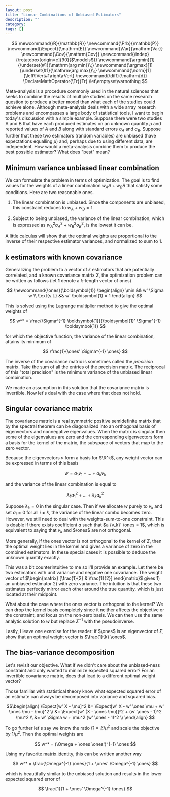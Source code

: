 ```yaml
---
layout: post
title: "Linear Combinations of Unbiased Estimators"
description: ""
category: 
tags: []
---
```


$$
  \newcommand{\R}{\mathbb{R}}
  \newcommand{\Prb}{\mathbb{P}}
  \newcommand{\Expect}{\mathrm{E}}
  \newcommand{\Var}{\mathrm{Var}}
  \newcommand{\Cov}{\mathrm{Cov}}
  \newcommand{\indep}{\rotatebox[origin=c]{90}{$\models$}}
  \newcommand{\argmin}[1]{\underset{#1}{\mathrm{arg min}}\;}
  \newcommand{\argmax}[1]{\underset{#1}{\mathrm{arg max}}\;}
  \newcommand{\norm}[1]{\left\lVert#1\right\rVert}
  \newcommand{\diff}{\mathrm{d}}
  \DeclareMathOperator{\Tr}{Tr}
  \let\emptyset\varnothing
$$

Meta-analysis is a procedure commonly used in the natural sciences that seeks to combine the results of multiple studies on the same research question to produce a better model than what each of the studies could achieve alone. Although meta-analysis deals with a wide array research problems and encompasses a large body of statistical tools, I want to begin today's discussion with a simple example. Suppose there were two studies A and B that have each produced estimates on an unknown quantity $\mu$ and reported values of $A$ and $B$ along with standard errors $\sigma_A$ and $\sigma_B$. Suppose further that these two estimators (random variables) are unbiased (have expectations equalling $\mu$) and, perhaps due to using different data, are independent. How would a meta-analysis combine them to produce the best possible estimator? What does "best" mean?

## Minimum variance unbiased linear combination

We can formulate the problem in terms of optimization. The goal is to find values for the weights of a linear combination $w_A A + w_B B$ that satisfy some conditions. Here are two reasonable ones.

1. The linear combination is unbiased. Since the components are unbiased, this constraint reduces to $w_A + w_B = 1$.

2. Subject to being unbiased, the variance of the linear combination, which is expressed as $w_A^2 \sigma_A^2 + w_B^2 \sigma_B^2$, is the lowest it can be.

A little calculus will show that the optimal weights are proportional to the inverse of their respective estimator variances, and normalized to sum to 1.

## $k$ estimators with known covariance

Generalizing the problem to a vector of $k$ estimators that are potentially correlated, and a known covariance matrix $\Sigma$, the optimization problem can be written as follows (let $\boldsymbol{1}$ denote a $k$-length vector of ones)

$$
\newcommand{\ones}{\boldsymbol{1}}
\begin{align}
    \min && w' \Sigma w \\
    \text{s.t.} && w' \boldsymbol{1} = 1
\end{align}
$$

This is solved using the Lagrange multiplier method to give the optimal weights of

$$ w^* = \frac{\Sigma^{-1} \boldsymbol{1}}{\boldsymbol{1}' \Sigma^{-1} \boldsymbol{1}} $$

for which the objective function, the variance of the linear combination, attains its minimum of

$$ \frac{1}{\ones' \Sigma^{-1} \ones} $$

The inverse of the covariance matrix is sometimes called the *precision* matrix. Take the sum of all the entries of the precision matrix. The reciprocal of this "total precision" is the minimum variance of the unbiased linear combination.

We made an assumption in this solution that the covariance matrix is invertible. Now let's deal with the case where that does not hold.

## Singular covariance matrix

The covariance matrix is a real symmetric positive semidefinite matrix that by the spectral theorem can be diagonalized into an orthogonal basis of eigenvectors and nonnegative eigenvalues. When the matrix is singular then some of the eigenvalues are zero and the corresponding eigenvectors form a basis for the kernel of the matrix, the subspace of vectors that map to the zero vector.

Because the eigenvectors $v$ form a basis for $\R^k$, any weight vector can be expressed in terms of this basis

$$ w = a_1 v_1 + ... + a_k v_k $$

and the variance of the linear combination is equal to

$$ \lambda_1 a_1^2 + ... + \lambda_k a_k^2 $$

Suppose $\lambda_k = 0$ in the singular case. Then if we allocate $w$ purely to $v_k$ and set $a_i = 0$ for all $i \neq k$, the variance of the linear combo becomes zero. However, we still need to deal with the weights-sum-to-one constraint. This is doable if there exists coefficient $a$ such that $a {v_k}' \ones = 1$, which is equivalent to saying that $v_k$ and $\ones$ are not orthogonal.

More generally, if the ones vector is not orthogonal to the kernel of $\Sigma$, then the optimal weight lies in the kernel and gives a variance of zero in the combined estimators. In these special cases it is possible to deduce the unknown quantity exactly.

This was a bit counterintuitive to me so I'll provide an example. Let there be two estimators with unit variance and negative one covariance. The weight vector of $\begin{matrix} [\frac{1}{2} & \frac{1}{2}] \end{matrix}$ gives 1) an unbiased estimator 2) with zero variance. The intuition is that these two estimates perfectly mirror each other around the true quantity, which is just located at their midpoint.

What about the case where the ones vector _is_ orthogonal to the kernel? We can drop the kernel basis completely since it neither affects the objective or the constraint, and focus on the non-zero basis. We can then use the same analytic solution to $w$ but replace $\Sigma^{-1}$ with the pseudoinverse.

Lastly, I leave one exercise for the reader: if $\ones$ is an eigenvector of $\Sigma$, show that an optimal weight vector is $\frac{1}{k} \ones$.

## The bias-variance decomposition

Let's revisit our objective. What if we didn't care about the unbiased-ness constraint and only wanted to minimize expected squared error? For an invertible covariance matrix, does that lead to a different optimal weight vector?

Those familiar with statistical theory know what expected squared error of an estimate can always be decomposed into variance and squared bias.

$$\begin{align}
\Expect[w' X - \mu]^2
&= \Expect[w' X - w' \ones \mu + w' \ones \mu - \mu]^2 \\
&= \Expect[w' (X - \ones \mu)]^2 + (w' \ones - 1)^2 \mu^2 \\
&= w' \Sigma w + \mu^2 (w' \ones - 1)^2 \\
\end{align}
$$

To go further let's say we know the ratio $\Omega = \Sigma / \mu^2$ and scale the objective by $1 / \mu^2$. Then the optimal weights are

$$ w^* = (\Omega + \ones \ones')^{-1} \ones $$

Using my [favorite matrix identity](https://en.wikipedia.org/wiki/Woodbury_matrix_identity), this can be written another way

$$ w^* = \frac{\Omega^{-1} \ones}{1 + \ones' \Omega^{-1} \ones} $$

which is beautifully similar to the unbiased solution and results in the lower expected squared error of

$$ \frac{1}{1 + \ones' \Omega^{-1} \ones} $$


